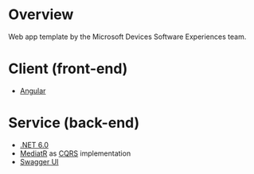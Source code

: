 # Overview

Web app template by the Microsoft Devices Software Experiences team.

# Client (front-end)

- [Angular](https://reactjs.org/docs/getting-started.html)

# Service (back-end)

- [.NET 6.0](https://dotnet.microsoft.com/learn/dotnet/hello-world-tutorial/intro)
- [MediatR](https://github.com/jbogard/MediatR) as [CQRS](https://docs.microsoft.com/en-us/azure/architecture/patterns/cqrs) implementation
- [Swagger UI](https://github.com/swagger-api/swagger-ui)
